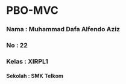 # PBO-MVC

### Nama : Muhammad Dafa Alfendo Aziz
### No : 22
### Kelas : XIRPL1
#### Sekolah : SMK Telkom
